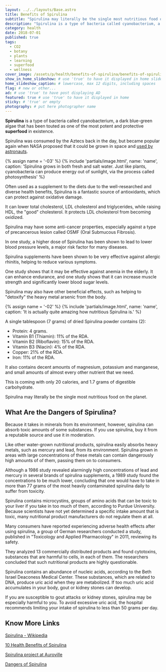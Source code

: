 ```yaml
---
layout: ../../layouts/Base.astro
title: Benefits of Spirulina
subtitle: "Spirulina may literally be the single most nutritious food on the planet for how beneficial it is."
description: "Spirulina is a type of bacteria called cyanobacterium, a blue-green algae that has been touted as one of the most potent, protective superfood in existence." # max 160 digits
category: health
date: 2018-07-01
published: true
tags:
  - CO2
  - botany
  - plants
  - learning
  - superfood
  - wellness
cover_image: /assets/p/health/benefits-of-spirulina/benefits-of-spirulina.jpg
show_in_home_slideshow: # use 'true' to have it displayed in home slideshow
home_slideshow_caption: # lowercase, max 12 digits, including spaces
flag: # new or other...
ad: # use 'true' to have post displaying AD
featured: true # use 'true' to have it displayed in home
sticky: # 'true' or empty
photography: # put here photographer name
---
```


**Spirulina** is a type of bacteria called cyanobacterium, a dark blue-green algae that has been touted as one of the most potent and protective **superfood** in existence.

Spirulina was consumed by the Aztecs back in the day, but became popular again when NASA proposed that it could be grown in space and [used by astronauts](http://ntrs.nasa.gov/archive/nasa/casi.ntrs.nasa.gov/19890016190.pdf).

{% assign name = '-03' %}
{% include 'partials/image.html', name: 'name', caption: 'Spirulina grows in both fresh and salt water. Just like plants, cyanobacteria can produce energy out of sunlight, via the process called photosynthesis' %}

Often used as a supplement to the diets due to the well-researched and diverse health benefits, Spirulina is a fantastic source of antioxidants, which can protect against oxidative damage.

It can lower total cholesterol, LDL cholesterol and triglycerides, while raising HDL, the "good" cholesterol. It protects LDL cholesterol from becoming oxidized.

Spirulina may have some anti-cancer properties, especially against a type of precancerous lesion called OSMF (Oral Submucous Fibrosis).

In one study, a higher dose of Spirulina has been shown to lead to lower blood pressure levels, a major risk factor for many diseases.

Spirulina supplements have been shown to be very effective against allergic rhinitis, helping to reduce various symptoms.

One study shows that it may be effective against anemia in the elderly. It can enhance endurance, and one study shows that it can increase muscle strength and significantly lower blood sugar levels.

Spirulina may also have other beneficial effects, such as helping to "detoxify" the heavy metal arsenic from the body.

{% assign name = '-02' %}
{% include 'partials/image.html', name: 'name', caption: 'It is actually quite amazing how nutritious Spirulina is.' %}

A single tablespoon (7 grams) of dried Spirulina powder contains (2):

- Protein: 4 grams.
- Vitamin B1 (Thiamin): 11% of the RDA.
- Vitamin B2 (Riboflavin): 15% of the RDA.
- Vitamin B3 (Niacin): 4% of the RDA.
- Copper: 21% of the RDA.
- Iron: 11% of the RDA.

It also contains decent amounts of magnesium, potassium and manganese, and small amounts of almost every other nutrient that we need.

This is coming with only 20 calories, and 1.7 grams of digestible carbohydrate.

Spirulina may literally be the single most nutritious food on the planet.

## What Are the Dangers of Spirulina?

Because it takes in minerals from its environment, however, spirulina can absorb toxic amounts of some substances. If you use spirulina, buy it from a reputable source and use it in moderation.

Like other water-grown nutritional products, spirulina easily absorbs heavy metals, such as mercury and lead, from its environment. Spirulina grown in areas with large concentrations of these metals can contain dangerously high amounts of of them, passing them on to consumers.

Although a 1986 study revealed alarmingly high concentrations of lead and mercury in several brands of spirulina supplements, a 1989 study found the concentrations to be much lower, concluding that one would have to take in more than 77 grams of the most heavily contaminated spirulina daily to suffer from toxicity.

Spirulina contains microcystins, groups of amino acids that can be toxic to your liver if you take in too much of them, according to Purdue University. Because scientists have not yet determined a specific intake amount that is toxic, many nutritional product manufacturers do not regulate them at all.

Many consumers have reported experiencing adverse health effects after using spirulina, a group of German researchers conducted a study, published in "Toxicology and Applied Pharmacology" in 2011, reviewing its safety.

They analyzed 13 commercially distributed products and found cytotoxins, substances that are harmful to cells, in each of them. The researchers concluded that such nutritional products are highly questionable.

Spirulina contains an abundance of nucleic acids, according to the Beth Israel Deaconess Medical Center. These substances, which are related to DNA, produce uric acid when they are metabolized. If too much uric acid accumulates in your body, gout or kidney stones can develop.

If you are susceptible to gout attacks or kidney stones, spirulina may be especially harmful to you. To avoid excessive uric acid, the hospital recommends limiting your intake of spirulina to less than 50 grams per day.

## Know More Links

[Spirulina - Wikipedia](<https://en.wikipedia.org/wiki/Spirulina_(dietary_supplement)>)

[10 Health Benefits of Spirulina](https://www.healthline.com/nutrition/10-proven-benefits-of-spirulina)

[Spirulina project at Auroville](https://www.auroville.com/spirulina)

[Dangers of Spirulina](https://healthyeating.sfgate.com/dangers-spirulina-7035.html)
